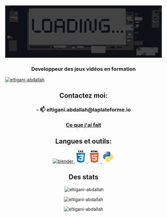![alt text](./github%20banner.png "banner img")

<h3 align="center">Developpeur des jeux vidéos en formation</h3>


<p align="left"> <a href="https://github.com/ryo-ma/github-profile-trophy"><img src="https://github-profile-trophy.vercel.app/?username=eltigani-abdallah" alt="eltigani-abdallah" /></a> </p>

<h2 align="center"> Contactez moi: </h3>
<h3 align="center">- 📫 eltigani.abdallah@laplateforme.io</p>

<h3 align="center"><a href=https://eltigani-abdallah.github.io/Portfolio>Ce que j'ai fait</a></h3>


<h2 align="center">Langues et outils:</h3>
<p align="center"> <a href="https://www.blender.org/" target="_blank" rel="noreferrer"> <img src="https://download.blender.org/branding/community/blender_community_badge_white.svg" alt="blender" width="40" height="40"/> </a> <a href="https://www.w3schools.com/css/" target="_blank" rel="noreferrer"> <img src="https://raw.githubusercontent.com/devicons/devicon/master/icons/css3/css3-original-wordmark.svg" alt="css3" width="40" height="40"/> </a> <a href="https://www.w3.org/html/" target="_blank" rel="noreferrer"> <img src="https://raw.githubusercontent.com/devicons/devicon/master/icons/html5/html5-original-wordmark.svg" alt="html5" width="40" height="40"/> </a> <a href="https://www.python.org" target="_blank" rel="noreferrer"> <img src="https://raw.githubusercontent.com/devicons/devicon/master/icons/python/python-original.svg" alt="python" width="40" height="40"/> </a> </p>


<h2 align="center"> Des stats </h2>
<!--<p align="center"><img align="center" src="https://github-readme-streak-stats.herokuapp.com/?user=eltigani-abdallah&" alt="eltigani-abdallah" /></p>-->



<p align="center">&nbsp;<img align="center" src="https://github-readme-stats.vercel.app/api?username=eltigani-abdallah&show_icons=true&locale=en" alt="eltigani-abdallah" /></p>

<p align="center"><img align="center" src="https://github-readme-stats.vercel.app/api/top-langs?username=eltigani-abdallah&show_icons=true&locale=en&layout=compact" alt="eltigani-abdallah" /></p>

<p align="center"> <img src="https://komarev.com/ghpvc/?username=eltigani-abdallah&label=Profile%20views&color=0e75b6&style=flat" alt="eltigani-abdallah" /> </p>
